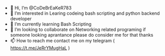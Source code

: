 - 👋 Hi, I’m @CoDeBrEaKeR783
- 👀 I’m interested in Learing codeing bash scripting and python backend developer
- 🌱 I’m currently learning Bash Scripting
- 💞️ I’m looking to collaborate on Networking related programing if someone looking aprantance please do consider me for that thanks 
- 📫 How to reach me contact me on my telegram ( https://t.me/JeRrYMugHaL )

<!---
CoDeBrEaKeR783/CoDeBrEaKeR783 is a ✨ special ✨ repository because its `README.md` (this file) appears on your GitHub profile.
You can click the Preview link to take a look at your changes.
--->
